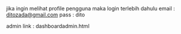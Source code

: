 jika ingin melihat profile pengguna maka login terlebih dahulu
email : ditozada@gmail.com
pass : dito

admin link : dashboardadmin.html
